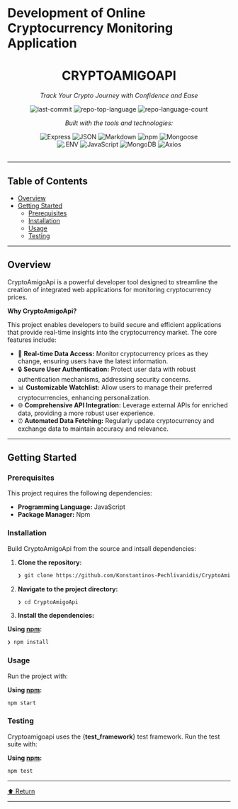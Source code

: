 # Development of Online Cryptocurrency Monitoring Application
<div id="top">

<!-- HEADER STYLE: CLASSIC -->
<div align="center">


# CRYPTOAMIGOAPI

<em>Track Your Crypto Journey with Confidence and Ease</em>

<!-- BADGES -->
<img src="https://img.shields.io/github/last-commit/Konstantinos-Pechlivanidis/CryptoAmigoApi?style=flat&logo=git&logoColor=white&color=0080ff" alt="last-commit">
<img src="https://img.shields.io/github/languages/top/Konstantinos-Pechlivanidis/CryptoAmigoApi?style=flat&color=0080ff" alt="repo-top-language">
<img src="https://img.shields.io/github/languages/count/Konstantinos-Pechlivanidis/CryptoAmigoApi?style=flat&color=0080ff" alt="repo-language-count">

<em>Built with the tools and technologies:</em>

<img src="https://img.shields.io/badge/Express-000000.svg?style=flat&logo=Express&logoColor=white" alt="Express">
<img src="https://img.shields.io/badge/JSON-000000.svg?style=flat&logo=JSON&logoColor=white" alt="JSON">
<img src="https://img.shields.io/badge/Markdown-000000.svg?style=flat&logo=Markdown&logoColor=white" alt="Markdown">
<img src="https://img.shields.io/badge/npm-CB3837.svg?style=flat&logo=npm&logoColor=white" alt="npm">
<img src="https://img.shields.io/badge/Mongoose-F04D35.svg?style=flat&logo=Mongoose&logoColor=white" alt="Mongoose">
<br>
<img src="https://img.shields.io/badge/.ENV-ECD53F.svg?style=flat&logo=dotenv&logoColor=black" alt=".ENV">
<img src="https://img.shields.io/badge/JavaScript-F7DF1E.svg?style=flat&logo=JavaScript&logoColor=black" alt="JavaScript">
<img src="https://img.shields.io/badge/MongoDB-47A248.svg?style=flat&logo=MongoDB&logoColor=white" alt="MongoDB">
<img src="https://img.shields.io/badge/Axios-5A29E4.svg?style=flat&logo=Axios&logoColor=white" alt="Axios">

</div>
<br>

---

## Table of Contents

- [Overview](#overview)
- [Getting Started](#getting-started)
    - [Prerequisites](#prerequisites)
    - [Installation](#installation)
    - [Usage](#usage)
    - [Testing](#testing)

---

## Overview

CryptoAmigoApi is a powerful developer tool designed to streamline the creation of integrated web applications for monitoring cryptocurrency prices. 

**Why CryptoAmigoApi?**

This project enables developers to build secure and efficient applications that provide real-time insights into the cryptocurrency market. The core features include:

- 🚀 **Real-time Data Access:** Monitor cryptocurrency prices as they change, ensuring users have the latest information.
- 🔒 **Secure User Authentication:** Protect user data with robust authentication mechanisms, addressing security concerns.
- 📊 **Customizable Watchlist:** Allow users to manage their preferred cryptocurrencies, enhancing personalization.
- 🌐 **Comprehensive API Integration:** Leverage external APIs for enriched data, providing a more robust user experience.
- ⏰ **Automated Data Fetching:** Regularly update cryptocurrency and exchange data to maintain accuracy and relevance.

---

## Getting Started

### Prerequisites

This project requires the following dependencies:

- **Programming Language:** JavaScript
- **Package Manager:** Npm

### Installation

Build CryptoAmigoApi from the source and intsall dependencies:

1. **Clone the repository:**

    ```sh
    ❯ git clone https://github.com/Konstantinos-Pechlivanidis/CryptoAmigoApi
    ```

2. **Navigate to the project directory:**

    ```sh
    ❯ cd CryptoAmigoApi
    ```

3. **Install the dependencies:**

**Using [npm](https://www.npmjs.com/):**

```sh
❯ npm install
```

### Usage

Run the project with:

**Using [npm](https://www.npmjs.com/):**

```sh
npm start
```

### Testing

Cryptoamigoapi uses the {__test_framework__} test framework. Run the test suite with:

**Using [npm](https://www.npmjs.com/):**

```sh
npm test
```

---

<div align="left"><a href="#top">⬆ Return</a></div>

---


